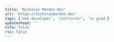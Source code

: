```yaml
---
title: 'Nicholas Mendez Dev'
url: 'https://nicholasmendez.dev'
tags: ['web developer', 'intsructor', 'cs grad']
updatesFeed: ''
nsfw: false
rss: false
---
```

